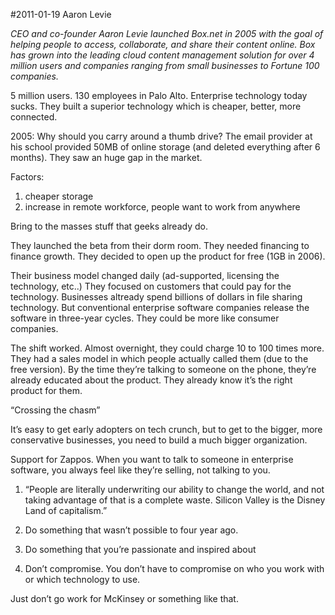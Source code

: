 #2011-01-19 Aaron Levie

*CEO and co-founder Aaron Levie launched Box.net in 2005 with the goal of helping people to access, collaborate, and share their content online. Box has grown into the leading cloud content management solution for over 4 million users and companies ranging from small businesses to Fortune 100 companies.*

5 million users. 130 employees in Palo Alto. Enterprise technology today sucks. They built a superior technology which is cheaper, better, more connected.

2005: Why should you carry around a thumb drive? The email provider at his school provided 50MB of online storage (and deleted everything after 6 months). They saw an huge gap in the market.

Factors:

1. cheaper storage
2. increase in remote workforce, people want to work from anywhere

Bring to the masses stuff that geeks already do.

They launched the beta from their dorm room. They needed financing to finance growth. They decided to open up the product for free (1GB in 2006).

Their business model changed daily (ad-supported, licensing the technology, etc..)
They focused on customers that could pay for the technology. Businesses altready spend billions of dollars in file sharing technology. But conventional enterprise software companies release the software in three-year cycles. They could be more like consumer companies.

The shift worked. Almost overnight, they could charge 10 to 100 times more. They had a sales model in which people actually called them (due to the free version). By the time they’re talking to someone on the phone, they’re already educated about the product. They already know it’s the right product for them.

“Crossing the chasm”

It’s easy to get early adopters on tech crunch, but to get to the bigger, more conservative businesses, you need to build a much bigger organization.

Support for Zappos. When you want to talk to someone in enterprise software, you always feel like they’re selling, not talking to you.

1. “People are literally underwriting our ability to change the world, and not taking advantage of that is a complete waste. Silicon Valley is the Disney Land of capitalism.”

2. Do something that wasn’t possible to four year ago.

3. Do something that you’re passionate and inspired about

4. Don’t compromise. You don’t have to compromise on who you work with or which technology to use.

Just don’t go work for McKinsey or something like that.